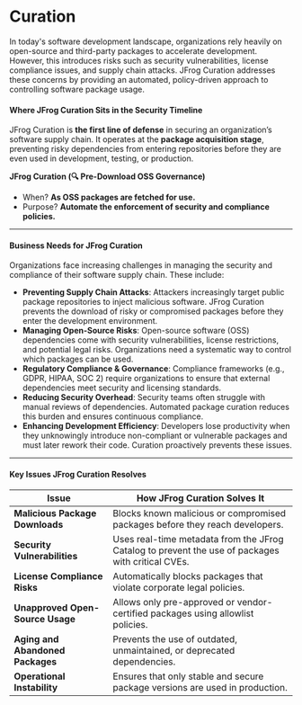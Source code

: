 # Curation

In today's software development landscape, organizations rely heavily on open-source and third-party packages to accelerate development. However, this introduces risks such as security vulnerabilities, license compliance issues, and supply chain attacks. JFrog Curation addresses these concerns by providing an automated, policy-driven approach to controlling software package usage.

#### **Where JFrog Curation Sits in the Security Timeline**

JFrog Curation is **the first line of defense** in securing an organization’s software supply chain. It operates at the **package acquisition stage**, preventing risky dependencies from entering repositories before they are even used in development, testing, or production.

**JFrog Curation (🔍 Pre-Download OSS Governance)**

* When? **As OSS packages are fetched for use.**
* Purpose? **Automate the enforcement of security and compliance policies.**

***

#### **Business Needs for JFrog Curation**

Organizations face increasing challenges in managing the security and compliance of their software supply chain. These include:

* **Preventing Supply Chain Attacks**: Attackers increasingly target public package repositories to inject malicious software. JFrog Curation prevents the download of risky or compromised packages before they enter the development environment.
* **Managing Open-Source Risks**: Open-source software (OSS) dependencies come with security vulnerabilities, license restrictions, and potential legal risks. Organizations need a systematic way to control which packages can be used.
* **Regulatory Compliance & Governance**: Compliance frameworks (e.g., GDPR, HIPAA, SOC 2) require organizations to ensure that external dependencies meet security and licensing standards.
* **Reducing Security Overhead**: Security teams often struggle with manual reviews of dependencies. Automated package curation reduces this burden and ensures continuous compliance.
* **Enhancing Development Efficiency**: Developers lose productivity when they unknowingly introduce non-compliant or vulnerable packages and must later rework their code. Curation proactively prevents these issues.

***

#### **Key Issues JFrog Curation Resolves**

| **Issue**                        | **How JFrog Curation Solves It**                                                                  |
| -------------------------------- | ------------------------------------------------------------------------------------------------- |
| **Malicious Package Downloads**  | Blocks known malicious or compromised packages before they reach developers.                      |
| **Security Vulnerabilities**     | Uses real-time metadata from the JFrog Catalog to prevent the use of packages with critical CVEs. |
| **License Compliance Risks**     | Automatically blocks packages that violate corporate legal policies.                              |
| **Unapproved Open-Source Usage** | Allows only pre-approved or vendor-certified packages using allowlist policies.                   |
| **Aging and Abandoned Packages** | Prevents the use of outdated, unmaintained, or deprecated dependencies.                           |
| **Operational Instability**      | Ensures that only stable and secure package versions are used in production.                      |
